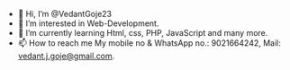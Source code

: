 - 👋 Hi, I’m @VedantGoje23
- 👀 I’m interested in Web-Development.
- 🌱 I’m currently learning Html, css, PHP, JavaScript and many more.
- 📫 How to reach me My mobile no & WhatsApp no.: 9021664242, Mail: vedant.j.goje@gmail.com.  

<!---
VedantGoje23/VedantGoje23 is a ✨ special ✨ repository because its `README.md` (this file) appears on your GitHub profile.
You can click the Preview link to take a look at your changes.
--->
